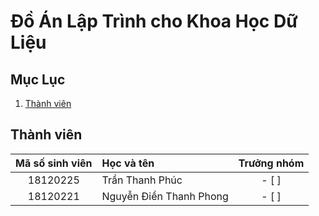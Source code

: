 # Đồ Án Lập Trình cho Khoa Học Dữ Liệu
## Mục Lục
1. [Thành viên](#Thành-viên)

## Thành viên
| Mã số sinh viên | Học và tên              | Trưởng nhóm |
|:---------------:|:------------------------|:-----------:|
|18120225         | Trần Thanh Phúc         |- [ ]        |
|18120221         | Nguyễn Điền Thanh Phong |- [ ]        |
